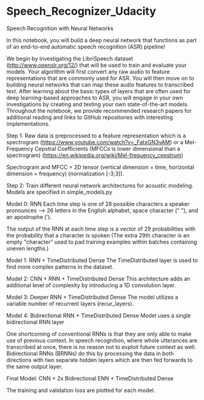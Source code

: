 # Speech_Recognizer_Udacity

Speech Recognition with Neural Networks

In this notebook, you will build a deep neural network that functions as part of an end-to-end automatic speech recognition (ASR) pipeline!

We begin by investigating the LibriSpeech dataset (http://www.openslr.org/12/) that will be used to train and evaluate your models. 
Your algorithm will first convert any raw audio to feature representations that are commonly used for ASR. 
You will then move on to building neural networks that can map these audio features to transcribed text. 
After learning about the basic types of layers that are often used for deep learning-based approaches to ASR, you will engage in your own investigations by creating and testing your own state-of-the-art models. 
Throughout the notebook, we provide recommended research papers for additional reading and links to GitHub repositories with interesting implementations.

Step 1: Raw data is preprocessed to a feature representation which is a spectrogram (https://www.youtube.com/watch?v=_FatxGN3vAM) or a Mel-Frequency Cepstral Coefficients (MFCCs is lower dimensional than a spectrogram) (https://en.wikipedia.org/wiki/Mel-frequency_cepstrum)

Spectrogram and MFCC = 2D tensor (vertical dimension = time, horizontal dimension = frequency) (normalization [-3;3]).

Step 2: Train different neural network architectures for acoustic modeling. Models are specified in simple_models.py

Model 0: RNN
Each time step is one of 28 possible characters a speaker pronounces --> 26 letters in the English alphabet, space character (" "), and an apostrophe (').

The output of the RNN at each time step is a vector of 29 probabilities with the probability that a character is spoken (The extra 29th character is an empty "character" used to pad training examples within batches containing uneven lengths.) 

Model 1: RNN + TimeDistributed Dense
The TimeDistributed layer is used to find more complex patterns in the dataset. 

Model 2: CNN + RNN + TimeDistributed Dense
This architecture adds an additional level of complexity by introducing a 1D convolution layer.

Model 3: Deeper RNN + TimeDistributed Dense
The model utilizes a variable number of recurrent layers (recur_layers). 

Model 4: Bidirectional RNN + TimeDistributed Dense
Model uses a single bidirectional RNN layer

One shortcoming of conventional RNNs is that they are only able to make use of previous context. In speech recognition, where whole utterances are transcribed at once, there is no reason not to exploit future context as well. Bidirectional RNNs (BRNNs) do this by processing the data in both directions with two separate hidden layers which are then fed forwards to the same output layer.

Final Model: CNN + 2x Bidirectional ENN + TimeDistributed Dense

The training and validation loss are plotted for each model.
